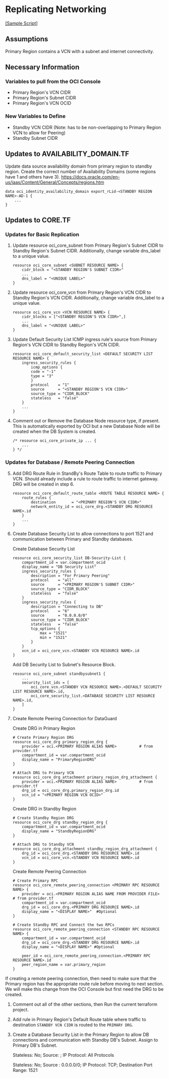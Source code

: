 # Replicating Networking

[[Sample Script]](Terraform/sample_project/core.tf)

## Assumptions

Primary Region contains a VCN with a subnet and internet connectivity. 

## Necessary Information

### Variables to pull from the OCI Console
             
- Primary Region's VCN CIDR               
- Primary Region's Subnet CIDR   
- Primary Region's VCN OCID                 

### New Variables to Define

- Standby VCN CIDR (Note: has to be non-overlapping to Primary Region VCN to allow for Peering)
- Standby Subnet CIDR 


## Updates to AVAILABILITY_DOMAIN.TF

Update data source availability domain from primary region to standby region. Create the correct number of Availability Domains (some regions have 1 and others have 3). https://docs.oracle.com/en-us/iaas/Content/General/Concepts/regions.htm
```
data oci_identity_availability_domain export_rLid-<STANDBY REGION NAME>-AD-1 {
    ...
}
```

## Updates to CORE.TF

### Updates for Basic Replication

1. Update resource oci_core_subnet from Primary Region's Subnet CIDR to Standby Region's Subnet CIDR. Additionally, change variable dns_label to a unique value.
    ```
    resource oci_core_subnet <SUBNET RESOURCE NAME> {
        cidr_block = "<STANDBY REGION'S SUBNET CIDR>"
        ...
        dns_label = "<UNIQUE LABEL>"
    }
    ```


2. Update resource oci_core_vcn from Primary Region's VCN CIDR to Standby Region's VCN CIDR. Additionally, change variable dns_label to a unique value.
    ```
    resource oci_core_vcn <VCN RESOURCE NAME> {
        cidr_blocks = ["<STANDBY REGION'S VCN CIDR>",]
        ...
        dns_label = "<UNIQUE LABEL>"
    }
    ```

3. Update Default Security List ICMP ingress rule's source from Primary Region's VCN CIDR to Standby Region's VCN CIDR.
    ```
    resource oci_core_default_security_list <DEFAULT SECURITY LIST RESOURCE NAME> {
        ingress_security_rules {
            icmp_options {
            code = "-1"
            type = "3"
            }
            protocol    = "1"
            source      = "<STANDBY REGION'S VCN CIDR>"
            source_type = "CIDR_BLOCK"
            stateless   = "false"
        }
        ...
    }
    ```

4. Comment out or Remove the Database Node resource type, if present. This is automatically exported by OCI but a new Database Node will be created when the DB System is created. 
    ```
    /* resource oci_core_private_ip ... {
        ...
    } */
    ```


### Updates for Database / Remote Peering Connection

5. Add DRG Route Rule in StandBy's Route Table to route traffic to Primary VCN. Should already include a rule to route traffic to internet gateway. DRG will be created in step 6.
    ```
    resource oci_core_default_route_table <ROUTE TABLE RESOURCE NAME> {
        route_rules {
            destination       = "<PRIMARY REGION'S VCN CIDR>"
            network_entity_id = oci_core_drg.<STANDBY DRG RESOURCE NAME>.id
        }
        ...
    }
    ```

6. Create Database Security List to allow connections to port 1521 and communication between Primary and Standby databases.

    Create Database Security List
    ```
    resource oci_core_security_list DB-Security-List {
        compartment_id = var.compartment_ocid
        display_name = "DB Security List"
        ingress_security_rules {
            description = "For Primary Peering"
            protocol    = "all"
            source      = "<PRIMARY REGION'S SUBNET CIDR>"
            source_type = "CIDR_BLOCK"
            stateless   = "false"
        }
        ingress_security_rules {
            description = "Connecting to DB"
            protocol    = "6"
            source      = "0.0.0.0/0"
            source_type = "CIDR_BLOCK"
            stateless   = "false"
            tcp_options {
                max = "1521"
                min = "1521"
            }
        }
        vcn_id = oci_core_vcn.<STANDBY VCN RESOURCE NAME>.id
    }
    ```

    Add DB Security List to Subnet's Resource Block.
    ```
    resource oci_core_subnet standbysubnet1 {
        ...
        security_list_ids = [
            oci_core_vcn.<STANDBY VCN RESOURCE NAME>.<DEFAULT SECURITY LIST RESOURCE NAME>.id,
            oci_core_security_list.<DATABASE SECURITY LIST RESOURCE NAME>.id,
        ]
    }
    ```
  
7. Create Remote Peering Connection for DataGuard

    Create DRG in Primary Region
    ```
    # Create Primary Region DRG
    resource oci_core_drg primary_region_drg {
        provider = oci.<PRIMARY REGION ALIAS NAME>          # from provider.tf
        compartment_id = var.compartment_ocid
        display_name = "PrimaryRegionDRG"
    }
    
    # Attach DRG to Primary VCN
    resource oci_core_drg_attachment primary_region_drg_attachment {
        provider = oci.<PRIMARY REGION ALIAS NAME>          # from provider.tf
        drg_id = oci_core_drg.primary_region_drg.id
        vcn_id = "<PRIMARY REGION VCN OCID>"
    }
    ```

    Create DRG in Standby Region
    ```
    # Create Standby Region DRG
    resource oci_core_drg standby_region_drg {
        compartment_id = var.compartment_ocid
        display_name = "StandbyRegionDRG"
    }
    
    # Attach DRG to Standby VCN
    resource oci_core_drg_attachment standby_region_drg_attachment {
        drg_id = oci_core_drg.<STANDBY DRG RESOURCE NAME>.id
        vcn_id = oci_core_vcn.<STANDBY VCN RESOURCE NAME>.id
    }
    ```

    Create Remote Peering Connection
    ```
    # Create Primary RPC
    resource oci_core_remote_peering_connection <PRIMARY RPC RESOURCE NAME> {
        provider = oci.<PRIMARY REGION ALIAS NAME FROM PROVIDER FILE>           # from provider.tf
        compartment_id = var.compartment_ocid
        drg_id = oci_core_drg.<PRIMARY DRG RESOURCE NAME>.id
        display_name = "<DISPLAY NAME>"  #Optional
    }

    # Create Standby RPC and Connect the two RPCs
    resource oci_core_remote_peering_connection <STANDBY RPC RESOURCE NAME> {
        compartment_id = var.compartment_ocid
        drg_id = oci_core_drg.<STANDBY DRG RESOURCE NAME>.id
        display_name = "<DISPLAY NAME>" #Optional
        
        peer_id = oci_core_remote_peering_connection.<PRIMARY RPC RESOURCE NAME>.id
        peer_region_name = var.primary_region
    }
    ```

If creating a remote peering connection, then need to make sure that the Primary region has the appropriate route rule before moving to next section. We will make this change from the OCI Console but first need the DRG to be created.

1. Comment out all of the other sections, then Run the current terraform project.

2. Add rule in Primary Region's Default Route table where traffic to destination `STANDBY VCN CIDR` is routed to the `PRIMARY DRG`.

3. Create a Database Security List in the Primary Region to allow DB connections and communication with Standby DB's Subnet. Assign to Primary DB's Subnet.

    Stateless: No;  Source: <STANDBY SUBNET CIDR>;  IP Protocol: All Protocols
    
    Stateless: No;  Source : 0.0.0.0/0; IP Protocol: TCP;  Destination Port Range: 1521